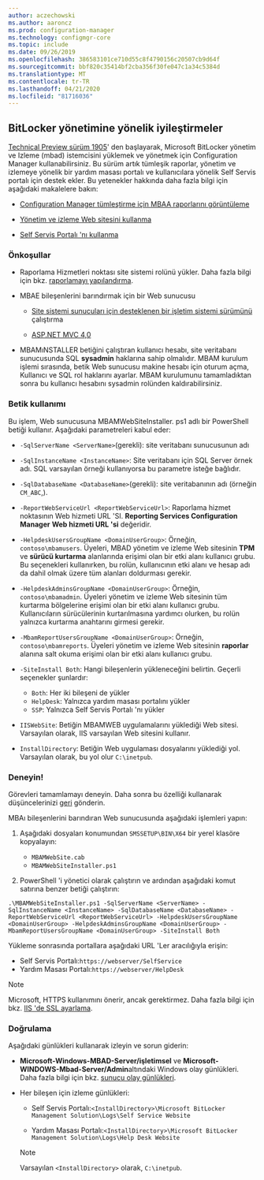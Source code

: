 ```yaml
---
author: aczechowski
ms.author: aaroncz
ms.prod: configuration-manager
ms.technology: configmgr-core
ms.topic: include
ms.date: 09/26/2019
ms.openlocfilehash: 386583101ce710d55c8f4790156c20507cb9d64f
ms.sourcegitcommit: bbf820c35414bf2cba356f30fe047c1a34c5384d
ms.translationtype: MT
ms.contentlocale: tr-TR
ms.lasthandoff: 04/21/2020
ms.locfileid: "81716036"
---
```

## <a name="improvements-to-bitlocker-management"></a><a name="bkmk_bitlocker"></a>BitLocker yönetimine yönelik iyileştirmeler

<!--3601034-->

[Technical Preview sürüm 1905](../../technical-preview-1905.md#bkmk_bitlocker)' den başlayarak, Microsoft BitLocker yönetim ve Izleme (mbad) istemcisini yüklemek ve yönetmek için Configuration Manager kullanabilirsiniz. Bu sürüm artık tümleşik raporlar, yönetim ve izlemeye yönelik bir yardım masası portalı ve kullanıcılara yönelik Self Servis portalı için destek ekler. Bu yetenekler hakkında daha fazla bilgi için aşağıdaki makalelere bakın:

- [Configuration Manager tümleştirme için MBAA raporlarını görüntüleme](https://docs.microsoft.com/microsoft-desktop-optimization-pack/mbam-v25/viewing-mbam-25-reports-for-the-configuration-manager-integration-topology)

- [Yönetim ve izleme Web sitesini kullanma](https://docs.microsoft.com/microsoft-desktop-optimization-pack/mbam-v25/how-to-use-the-administration-and-monitoring-website)

- [Self Servis Portalı 'nı kullanma](https://docs.microsoft.com/microsoft-desktop-optimization-pack/mbam-v25/how-to-use-the-self-service-portal-to-regain-access-to-a-computer-mbam-25)

### <a name="prerequisites"></a>Önkoşullar

- Raporlama Hizmetleri noktası site sistemi rolünü yükler. Daha fazla bilgi için bkz. [raporlamayı yapılandırma](../../../../servers/manage/configuring-reporting.md).

- MBAE bileşenlerini barındırmak için bir Web sunucusu

  - [Site sistemi sunucuları için desteklenen bir işletim sistemi sürümünü](../../../../plan-design/configs/supported-operating-systems-for-site-system-servers.md) çalıştırma

  - [ASP.NET MVC 4,0](https://docs.microsoft.com/aspnet/mvc/mvc4)

- MBAMıNSTALLER betiğini çalıştıran kullanıcı hesabı, site veritabanı sunucusunda SQL **sysadmin** haklarına sahip olmalıdır. MBAM kurulum işlemi sırasında, betik Web sunucusu makine hesabı için oturum açma, Kullanıcı ve SQL rol haklarını ayarlar. MBAM kurulumunu tamamladıktan sonra bu kullanıcı hesabını sysadmin rolünden kaldırabilirsiniz.

### <a name="script-usage"></a>Betik kullanımı

Bu işlem, Web sunucusuna MBAMWebSiteInstaller. ps1 adlı bir PowerShell betiği kullanır. Aşağıdaki parametreleri kabul eder:

- `-SqlServerName <ServerName>`(gerekli): site veritabanı sunucusunun adı

- `-SqlInstanceName <InstanceName>`: Site veritabanı için SQL Server örnek adı. SQL varsayılan örneği kullanıyorsa bu parametre isteğe bağlıdır.

- `-SqlDatabaseName <DatabaseName>`(gerekli): site veritabanının adı (örneğin `CM_ABC`,).

- `-ReportWebServiceUrl <ReportWebServiceUrl>`: Raporlama hizmet noktasının Web hizmeti URL 'SI. **Reporting Services Configuration Manager** **Web hizmeti URL 'si** değeridir.

- `-HelpdeskUsersGroupName <DomainUserGroup>`: Örneğin, `contoso\mbamusers`. Üyeleri, MBAD yönetim ve izleme Web sitesinin **TPM** ve **sürücü kurtarma** alanlarında erişimi olan bir etki alanı kullanıcı grubu. Bu seçenekleri kullanırken, bu rolün, kullanıcının etki alanı ve hesap adı da dahil olmak üzere tüm alanları doldurması gerekir.

- `-HelpdeskAdminsGroupName <DomainUserGroup>`: Örneğin, `contoso\mbamadmin`. Üyeleri yönetim ve izleme Web sitesinin tüm kurtarma bölgelerine erişimi olan bir etki alanı kullanıcı grubu. Kullanıcıların sürücülerinin kurtarılmasına yardımcı olurken, bu rolün yalnızca kurtarma anahtarını girmesi gerekir.

- `-MbamReportUsersGroupName <DomainUserGroup>`: Örneğin, `contoso\mbamreports`. Üyeleri yönetim ve izleme Web sitesinin **raporlar** alanına salt okuma erişimi olan bir etki alanı kullanıcı grubu.

- `-SiteInstall Both`: Hangi bileşenlerin yükleneceğini belirtin. Geçerli seçenekler şunlardır:
  - `Both`: Her iki bileşeni de yükler
  - `HelpDesk`: Yalnızca yardım masası portalını yükler
  - `SSP`: Yalnızca Self Servis Portalı 'nı yükler

- `IISWebSite`: Betiğin MBAMWEB uygulamalarını yüklediği Web sitesi. Varsayılan olarak, IIS varsayılan Web sitesini kullanır.

- `InstallDirectory`: Betiğin Web uygulaması dosyalarını yüklediği yol. Varsayılan olarak, bu yol olur `C:\inetpub`.

### <a name="try-it-out"></a>Deneyin!

Görevleri tamamlamayı deneyin. Daha sonra bu özelliği kullanarak düşüncelerinizi [geri](../../../../understand/find-help.md#product-feedback) gönderin.

MBAı bileşenlerini barındıran Web sunucusunda aşağıdaki işlemleri yapın:

1. Aşağıdaki dosyaları konumundan `SMSSETUP\BIN\X64` bir yerel klasöre kopyalayın:

    - `MBAMWebSite.cab`
    - `MBAMWebSiteInstaller.ps1`

1. PowerShell 'i yönetici olarak çalıştırın ve ardından aşağıdaki komut satırına benzer betiği çalıştırın:

  `.\MBAMWebSiteInstaller.ps1 -SqlServerName <ServerName> -SqlInstanceName <InstanceName> -SqlDatabaseName <DatabaseName> -ReportWebServiceUrl <ReportWebServiceUrl> -HelpdeskUsersGroupName <DomainUserGroup> -HelpdeskAdminsGroupName <DomainUserGroup> -MbamReportUsersGroupName <DomainUserGroup> -SiteInstall Both`

Yükleme sonrasında portallara aşağıdaki URL 'Ler aracılığıyla erişin:

- Self Servis Portalı:`https://webserver/SelfService`
- Yardım Masası Portalı:`https://webserver/HelpDesk`

> [!NOTE]
> Microsoft, HTTPS kullanımını önerir, ancak gerektirmez. Daha fazla bilgi için bkz. [IIS 'de SSL ayarlama](https://docs.microsoft.com/iis/manage/configuring-security/how-to-set-up-ssl-on-iis).

### <a name="verify"></a>Doğrulama

Aşağıdaki günlükleri kullanarak izleyin ve sorun giderin:

- **Microsoft-Windows-MBAD-Server/işletimsel** ve **Microsoft-WINDOWS-Mbad-Server/Admin**altındaki Windows olay günlükleri. Daha fazla bilgi için bkz. [sunucu olay günlükleri](https://docs.microsoft.com/microsoft-desktop-optimization-pack/mbam-v25/server-event-logs).

- Her bileşen için izleme günlükleri:

  - Self Servis Portalı:`<InstallDirectory>\Microsoft BitLocker Management Solution\Logs\Self Service Website`

  - Yardım Masası Portalı:`<InstallDirectory>\Microsoft BitLocker Management Solution\Logs\Help Desk Website`

  > [!NOTE]
  > Varsayılan `<InstallDirectory>` olarak, `C:\inetpub`.
